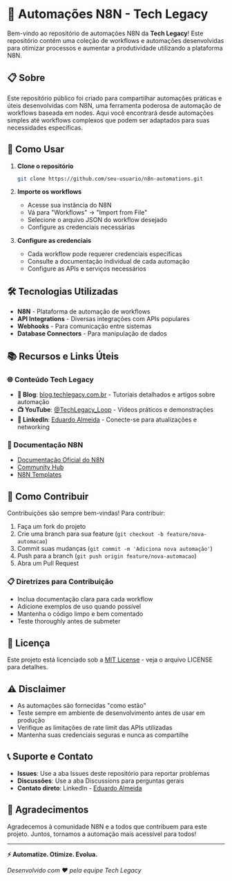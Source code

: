 # 🤖 Automações N8N - Tech Legacy

Bem-vindo ao repositório de automações N8N da **Tech Legacy**! Este repositório contém uma coleção de workflows e automações desenvolvidas para otimizar processos e aumentar a produtividade utilizando a plataforma N8N.

## 📋 Sobre

Este repositório público foi criado para compartilhar automações práticas e úteis desenvolvidas com N8N, uma ferramenta poderosa de automação de workflows baseada em nodes. Aqui você encontrará desde automações simples até workflows complexos que podem ser adaptados para suas necessidades específicas.

## 🚀 Como Usar

1. **Clone o repositório**
   ```bash
   git clone https://github.com/seu-usuario/n8n-automations.git
   ```

2. **Importe os workflows**
   - Acesse sua instância do N8N
   - Vá para "Workflows" → "Import from File"
   - Selecione o arquivo JSON do workflow desejado
   - Configure as credenciais necessárias

3. **Configure as credenciais**
   - Cada workflow pode requerer credenciais específicas
   - Consulte a documentação individual de cada automação
   - Configure as APIs e serviços necessários

## 🛠️ Tecnologias Utilizadas

- **N8N** - Plataforma de automação de workflows
- **API Integrations** - Diversas integrações com APIs populares
- **Webhooks** - Para comunicação entre sistemas
- **Database Connectors** - Para manipulação de dados

## 📚 Recursos e Links Úteis

### 🌐 Conteúdo Tech Legacy

- **📝 Blog**: [blog.techlegacy.com.br](https://blog.techlegacy.com.br/) - Tutoriais detalhados e artigos sobre automação
- **📺 YouTube**: [@TechLegacy_Loop](https://www.youtube.com/@TechLegacy_Loop) - Vídeos práticos e demonstrações
- **💼 LinkedIn**: [Eduardo Almeida](https://www.linkedin.com/in/eduardoalmeida-dev/) - Conecte-se para atualizações e networking

### 📖 Documentação N8N

- [Documentação Oficial do N8N](https://docs.n8n.io/)
- [Community Hub](https://community.n8n.io/)
- [N8N Templates](https://n8n.io/workflows/)

## 🤝 Como Contribuir

Contribuições são sempre bem-vindas! Para contribuir:

1. Faça um fork do projeto
2. Crie uma branch para sua feature (`git checkout -b feature/nova-automacao`)
3. Commit suas mudanças (`git commit -m 'Adiciona nova automação'`)
4. Push para a branch (`git push origin feature/nova-automacao`)
5. Abra um Pull Request

### 📋 Diretrizes para Contribuição

- Inclua documentação clara para cada workflow
- Adicione exemplos de uso quando possível
- Mantenha o código limpo e bem comentado
- Teste thoroughly antes de submeter

## 📄 Licença

Este projeto está licenciado sob a [MIT License](LICENSE) - veja o arquivo LICENSE para detalhes.

## ⚠️ Disclaimer

- As automações são fornecidas "como estão"
- Teste sempre em ambiente de desenvolvimento antes de usar em produção
- Verifique as limitações de rate limit das APIs utilizadas
- Mantenha suas credenciais seguras e nunca as compartilhe

## 📞 Suporte e Contato

- **Issues**: Use a aba Issues deste repositório para reportar problemas
- **Discussões**: Use a aba Discussions para perguntas gerais
- **Contato direto**: LinkedIn - [Eduardo Almeida](https://www.linkedin.com/in/eduardoalmeida-dev/)

## 🌟 Agradecimentos

Agradecemos à comunidade N8N e a todos que contribuem para este projeto. Juntos, tornamos a automação mais acessível para todos!

---

**⚡ Automatize. Otimize. Evolua.**

*Desenvolvido com ❤️ pela equipe Tech Legacy*
